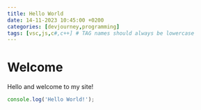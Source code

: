 ```yaml
---
title: Hello World
date: 14-11-2023 10:45:00 +0200
categories: [devjourney,programming]
tags: [vsc,js,c#,c++] # TAG names should always be lowercase
---
```


# Welcome

Hello and welcome to my site!

```javascript
console.log('Hello World!');
```